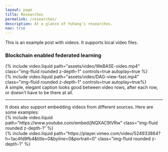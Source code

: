 ```yaml
---
layout: page
title: Researches
permalink: /researches/
description: At a glance of Yuhang's researches.
nav: true
---
```


This is an example post with videos. It supports local video files.

<h3>Blockchain enabled federated learning</h3>
<div class="row mt-3">
    <div class="col-sm mt-3 mt-md-0">
        {% include video.liquid path="assets/video/WeBASE-video.mp4" class="img-fluid rounded z-depth-1" controls=true autoplay=true %}
    </div>
    <div class="col-sm mt-3 mt-md-0">
        {% include video.liquid path="assets/video/DAG-view-fast.mp4" class="img-fluid rounded z-depth-1" controls=true autoplay=true%}
    </div>
</div>

<div class="caption">
    A simple, elegant caption looks good between video rows, after each row, or doesn't have to be there at all.
</div>

<hr>
It does also support embedding videos from different sources. Here are some examples:

<div class="row mt-3">
    <div class="col-sm mt-3 mt-md-0">
        {% include video.liquid path="https://www.youtube.com/embed/jNQXAC9IVRw" class="img-fluid rounded z-depth-1" %}
    </div>
    <div class="col-sm mt-3 mt-md-0">
        {% include video.liquid path="https://player.vimeo.com/video/524933864?h=1ac4fd9fb4&title=0&byline=0&portrait=0" class="img-fluid rounded z-depth-1" %}
    </div>
</div>
